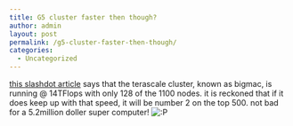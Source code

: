 ```yaml
---
title: G5 cluster faster then though?
author: admin
layout: post
permalink: /g5-cluster-faster-then-though/
categories:
  - Uncategorized
---
```

[this slashdot article][1] says that the terascale cluster, known as bigmac, is running @ 14TFlops with only 128 of the 1100 nodes. it is reckoned that if it does keep up with that speed, it will be number 2 on the top 500. not bad for a 5.2million doller super computer! <img src="http://blog.lotas-smartman.net/wp-includes/images/smilies/icon_razz.gif" alt=":P" class="wp-smiley" />

 [1]: http://apple.slashdot.org/apple/03/10/16/1814254.shtml?tid=126&tid=181